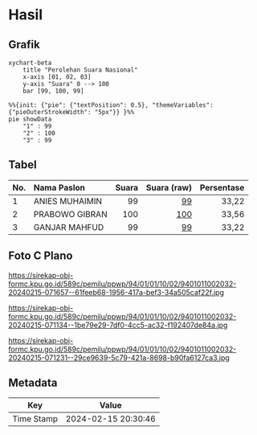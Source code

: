 # Hasil

## Grafik

```mermaid
xychart-beta
    title "Perolehan Suara Nasional"
    x-axis [01, 02, 03]
    y-axis "Suara" 0 --> 100
    bar [99, 100, 99]
```

```mermaid
%%{init: {"pie": {"textPosition": 0.5}, "themeVariables": {"pieOuterStrokeWidth": "5px"}} }%%
pie showData
    "1" : 99
    "2" : 100
    "3" : 99
```

## Tabel

| No. | Nama Paslon    | Suara | Suara (raw) | Persentase |
|:--- |:-------------- | -----:| -----------:| ----------:|
| 1   | ANIES MUHAIMIN | 99    | [99][p-1]   | 33,22      |
| 2   | PRABOWO GIBRAN | 100   | [100][p-2]  | 33,56      |
| 3   | GANJAR MAHFUD  | 99    | [99][p-3]   | 33,22      |


[p-1]: https://github.com/gigit-pemilu/pemilu-2024/blob/main/pilpres/hitung-suara/sub/94-papua-tengah/sub/01-nabire/sub/01-nabire/sub/1002-kali-bobo/sub/032-tps/sub/paslon-1.txt
[p-2]: https://github.com/gigit-pemilu/pemilu-2024/blob/main/pilpres/hitung-suara/sub/94-papua-tengah/sub/01-nabire/sub/01-nabire/sub/1002-kali-bobo/sub/032-tps/sub/paslon-2.txt
[p-3]: https://github.com/gigit-pemilu/pemilu-2024/blob/main/pilpres/hitung-suara/sub/94-papua-tengah/sub/01-nabire/sub/01-nabire/sub/1002-kali-bobo/sub/032-tps/sub/paslon-3.txt

## Foto C Plano

https://sirekap-obj-formc.kpu.go.id/589c/pemilu/ppwp/94/01/01/10/02/9401011002032-20240215-071657--61feeb68-1956-417a-bef3-34a505caf22f.jpg

https://sirekap-obj-formc.kpu.go.id/589c/pemilu/ppwp/94/01/01/10/02/9401011002032-20240215-071134--1be79e29-7df0-4cc5-ac32-f192407de84a.jpg

https://sirekap-obj-formc.kpu.go.id/589c/pemilu/ppwp/94/01/01/10/02/9401011002032-20240215-071231--29ce9639-5c79-421a-8698-b90fa6127ca3.jpg


## Metadata

| Key        | Value               |
| ---------- | ------------------- |
| Time Stamp | 2024-02-15 20:30:46 |



